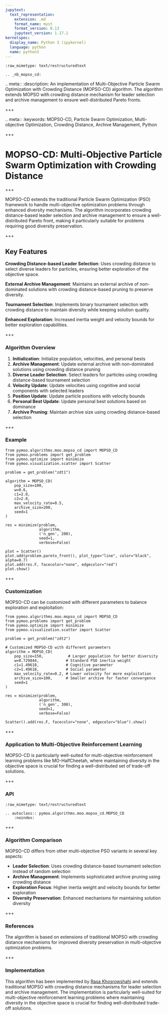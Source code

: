 ```yaml
---
jupytext:
  text_representation:
    extension: .md
    format_name: myst
    format_version: 0.13
    jupytext_version: 1.17.1
kernelspec:
  display_name: Python 3 (ipykernel)
  language: python
  name: python3
---
```


```{raw-cell}
:raw_mimetype: text/restructuredtext

.. _nb_mopso_cd:
```

.. meta::
   :description: An implementation of Multi-Objective Particle Swarm Optimization with Crowding Distance (MOPSO-CD) algorithm. The algorithm extends MOPSO with crowding distance mechanism for leader selection and archive management to ensure well-distributed Pareto fronts.

+++

.. meta::
   :keywords: MOPSO-CD, Particle Swarm Optimization, Multi-objective Optimization, Crowding Distance, Archive Management, Python

+++

# MOPSO-CD: Multi-Objective Particle Swarm Optimization with Crowding Distance

+++

MOPSO-CD extends the traditional Particle Swarm Optimization (PSO) framework to handle multi-objective optimization problems through enhanced diversity mechanisms. The algorithm incorporates crowding distance-based leader selection and archive management to ensure a well-distributed Pareto front, making it particularly suitable for problems requiring good diversity preservation.

+++

## Key Features

**Crowding Distance-based Leader Selection**: Uses crowding distance to select diverse leaders for particles, ensuring better exploration of the objective space.

**External Archive Management**: Maintains an external archive of non-dominated solutions with crowding distance-based pruning to preserve diversity.

**Tournament Selection**: Implements binary tournament selection with crowding distance to maintain diversity while keeping solution quality.

**Enhanced Exploration**: Increased inertia weight and velocity bounds for better exploration capabilities.

+++

### Algorithm Overview

1. **Initialization**: Initialize population, velocities, and personal bests
2. **Archive Management**: Update external archive with non-dominated solutions using crowding distance pruning
3. **Diverse Leader Selection**: Select leaders for particles using crowding distance-based tournament selection
4. **Velocity Update**: Update velocities using cognitive and social components with selected leaders
5. **Position Update**: Update particle positions with velocity bounds
6. **Personal Best Update**: Update personal best solutions based on dominance
7. **Archive Pruning**: Maintain archive size using crowding distance-based selection

+++

### Example

```{code-cell} ipython3
from pymoo.algorithms.moo.mopso_cd import MOPSO_CD
from pymoo.problems import get_problem
from pymoo.optimize import minimize
from pymoo.visualization.scatter import Scatter

problem = get_problem("zdt1")

algorithm = MOPSO_CD(
    pop_size=100,
    w=0.6,
    c1=2.0,
    c2=2.0,
    max_velocity_rate=0.5,
    archive_size=200,
    seed=1
)

res = minimize(problem,
               algorithm,
               ('n_gen', 200),
               seed=1,
               verbose=False)

plot = Scatter()
plot.add(problem.pareto_front(), plot_type="line", color="black", alpha=0.7)
plot.add(res.F, facecolor="none", edgecolor="red")
plot.show()
```

+++

### Customization

MOPSO-CD can be customized with different parameters to balance exploration and exploitation:

```{code-cell} ipython3
from pymoo.algorithms.moo.mopso_cd import MOPSO_CD
from pymoo.problems import get_problem
from pymoo.optimize import minimize
from pymoo.visualization.scatter import Scatter

problem = get_problem("zdt2")

# Customized MOPSO-CD with different parameters
algorithm = MOPSO_CD(
    pop_size=150,           # Larger population for better diversity
    w=0.729844,            # Standard PSO inertia weight
    c1=1.49618,            # Cognitive parameter
    c2=1.49618,            # Social parameter
    max_velocity_rate=0.2, # Lower velocity for more exploitation
    archive_size=100,      # Smaller archive for faster convergence
    seed=1
)

res = minimize(problem,
               algorithm,
               ('n_gen', 300),
               seed=1,
               verbose=False)

Scatter().add(res.F, facecolor="none", edgecolor="blue").show()
```

+++

### Application to Multi-Objective Reinforcement Learning

MOPSO-CD is particularly well-suited for multi-objective reinforcement learning problems like MO-HalfCheetah, where maintaining diversity in the objective space is crucial for finding a well-distributed set of trade-off solutions.

+++

### API

```{raw-cell}
:raw_mimetype: text/restructuredtext

.. autoclass:: pymoo.algorithms.moo.mopso_cd.MOPSO_CD
    :noindex:
```

+++

### Algorithm Comparison

MOPSO-CD differs from other multi-objective PSO variants in several key aspects:

- **Leader Selection**: Uses crowding distance-based tournament selection instead of random selection
- **Archive Management**: Implements sophisticated archive pruning using crowding distance
- **Exploration Focus**: Higher inertia weight and velocity bounds for better exploration
- **Diversity Preservation**: Enhanced mechanisms for maintaining solution diversity

+++

### References

The algorithm is based on extensions of traditional MOPSO with crowding distance mechanisms for improved diversity preservation in multi-objective optimization problems.

+++

### Implementation

This algorithm has been implemented by [Rasa Khosrowshahi](https://github.com/rkhosrowshahi) and extends traditional MOPSO with crowding distance mechanisms for leader selection and archive management. The implementation is particularly well-suited for multi-objective reinforcement learning problems where maintaining diversity in the objective space is crucial for finding well-distributed trade-off solutions. 
